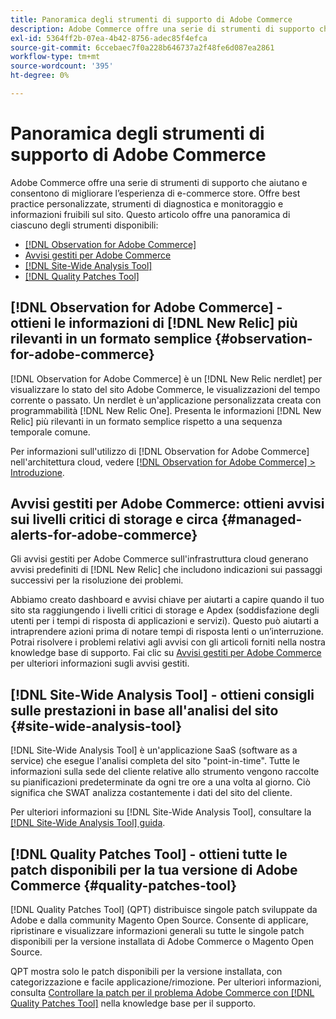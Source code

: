 ```yaml
---
title: Panoramica degli strumenti di supporto di Adobe Commerce
description: Adobe Commerce offre una serie di strumenti di supporto che aiutano e consentono di migliorare l’esperienza di e-commerce store.
exl-id: 5364ff2b-07ea-4b42-8756-adec85f4efca
source-git-commit: 6ccebaec7f0a228b646737a2f48fe6d087ea2861
workflow-type: tm+mt
source-wordcount: '395'
ht-degree: 0%

---
```


# Panoramica degli strumenti di supporto di Adobe Commerce

Adobe Commerce offre una serie di strumenti di supporto che aiutano e consentono di migliorare l’esperienza di e-commerce store.
Offre best practice personalizzate, strumenti di diagnostica e monitoraggio e informazioni fruibili sul sito.
Questo articolo offre una panoramica di ciascuno degli strumenti disponibili:

* [[!DNL Observation for Adobe Commerce]](#observation-for-adobe-commerce)
* [Avvisi gestiti per Adobe Commerce](#managed-alerts-for-adobe-commerce)
* [[!DNL Site-Wide Analysis Tool]](#site-wide-analysis-tool)
* [[!DNL Quality Patches Tool]](#quality-patches-tool)

## [!DNL Observation for Adobe Commerce] - ottieni le informazioni di [!DNL New Relic] più rilevanti in un formato semplice {#observation-for-adobe-commerce}

[!DNL Observation for Adobe Commerce] è un [!DNL New Relic nerdlet] per visualizzare lo stato del sito Adobe Commerce, le visualizzazioni del tempo corrente o passato. Un nerdlet è un&#39;applicazione personalizzata creata con programmabilità [!DNL New Relic One]. Presenta le informazioni [!DNL New Relic] più rilevanti in un formato semplice rispetto a una sequenza temporale comune.

Per informazioni sull&#39;utilizzo di [!DNL Observation for Adobe Commerce] nell&#39;architettura cloud, vedere [[!DNL Observation for Adobe Commerce] > Introduzione](https://experienceleague.adobe.com/docs/commerce-operations/tools/observation-for-adobe-commerce/intro.html).

## Avvisi gestiti per Adobe Commerce: ottieni avvisi sui livelli critici di storage e circa  {#managed-alerts-for-adobe-commerce}

Gli avvisi gestiti per Adobe Commerce sull&#39;infrastruttura cloud generano avvisi predefiniti di [!DNL New Relic] che includono indicazioni sui passaggi successivi per la risoluzione dei problemi.

Abbiamo creato dashboard e avvisi chiave per aiutarti a capire quando il tuo sito sta raggiungendo i livelli critici di storage e Apdex (soddisfazione degli utenti per i tempi di risposta di applicazioni e servizi). Questo può aiutarti a intraprendere azioni prima di notare tempi di risposta lenti o un’interruzione. Potrai risolvere i problemi relativi agli avvisi con gli articoli forniti nella nostra knowledge base di supporto. Fai clic su [Avvisi gestiti per Adobe Commerce](https://experienceleague.adobe.com/en/docs/commerce-operations/tools/managed-alerts-for-adobe-commerce/managed-alerts-for-magento-commerce) per ulteriori informazioni sugli avvisi gestiti.


## [!DNL Site-Wide Analysis Tool] - ottieni consigli sulle prestazioni in base all&#39;analisi del sito {#site-wide-analysis-tool}

[!DNL Site-Wide Analysis Tool] è un&#39;applicazione SaaS (software as a service) che esegue l&#39;analisi completa del sito &quot;point-in-time&quot;. Tutte le informazioni sulla sede del cliente relative allo strumento vengono raccolte su pianificazioni predeterminate da ogni tre ore a una volta al giorno. Ciò significa che SWAT analizza costantemente i dati del sito del cliente.

Per ulteriori informazioni su [!DNL Site-Wide Analysis Tool], consultare la [[!DNL Site-Wide Analysis Tool] guida](https://experienceleague.adobe.com/docs/commerce-operations/tools/site-wide-analysis-tool/intro.html).

## [!DNL Quality Patches Tool] - ottieni tutte le patch disponibili per la tua versione di Adobe Commerce {#quality-patches-tool}

[!DNL Quality Patches Tool] (QPT) distribuisce singole patch sviluppate da Adobe e dalla community Magento Open Source. Consente di applicare, ripristinare e visualizzare informazioni generali su tutte le singole patch disponibili per la versione installata di Adobe Commerce o Magento Open Source.

QPT mostra solo le patch disponibili per la versione installata, con categorizzazione e facile applicazione/rimozione. Per ulteriori informazioni, consulta [Controllare la patch per il problema Adobe Commerce con [!DNL Quality Patches Tool]](/help/support-tools/patches-available-in-qpt-tool/check-patch-for-magento-issue-with-magento-quality-patches.md) nella knowledge base per il supporto.
